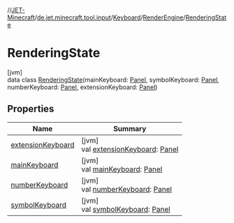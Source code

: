 //[JET-Minecraft](../../../../../index.md)/[de.jet.minecraft.tool.input](../../../index.md)/[Keyboard](../../index.md)/[RenderEngine](../index.md)/[RenderingState](index.md)

# RenderingState

[jvm]\
data class [RenderingState](index.md)(mainKeyboard: [Panel](../../../../de.jet.minecraft.tool.display.ui.panel/-panel/index.md), symbolKeyboard: [Panel](../../../../de.jet.minecraft.tool.display.ui.panel/-panel/index.md), numberKeyboard: [Panel](../../../../de.jet.minecraft.tool.display.ui.panel/-panel/index.md), extensionKeyboard: [Panel](../../../../de.jet.minecraft.tool.display.ui.panel/-panel/index.md))

## Properties

| Name | Summary |
|---|---|
| [extensionKeyboard](extension-keyboard.md) | [jvm]<br>val [extensionKeyboard](extension-keyboard.md): [Panel](../../../../de.jet.minecraft.tool.display.ui.panel/-panel/index.md) |
| [mainKeyboard](main-keyboard.md) | [jvm]<br>val [mainKeyboard](main-keyboard.md): [Panel](../../../../de.jet.minecraft.tool.display.ui.panel/-panel/index.md) |
| [numberKeyboard](number-keyboard.md) | [jvm]<br>val [numberKeyboard](number-keyboard.md): [Panel](../../../../de.jet.minecraft.tool.display.ui.panel/-panel/index.md) |
| [symbolKeyboard](symbol-keyboard.md) | [jvm]<br>val [symbolKeyboard](symbol-keyboard.md): [Panel](../../../../de.jet.minecraft.tool.display.ui.panel/-panel/index.md) |

